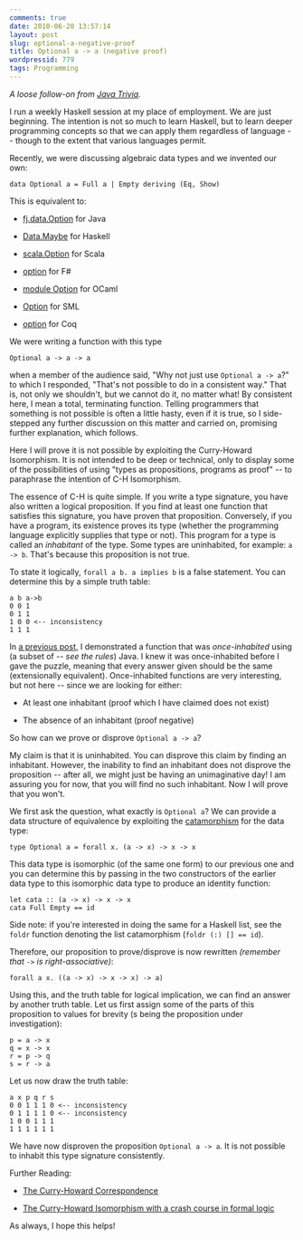 ```yaml
---
comments: true
date: 2010-06-20 13:57:14
layout: post
slug: optional-a-negative-proof
title: Optional a -> a (negative proof)
wordpressid: 779
tags: Programming
---
```


_A loose follow-on from [Java Trivia](http://blog.tmorris.net/java-trivia/)._

I run a weekly Haskell session at my place of employment. We are just beginning. The intention is not so much to learn Haskell, but to learn deeper programming concepts so that we can apply them regardless of language -- though to the extent that various languages permit.

Recently, we were discussing algebraic data types and we invented our own:

    
    data Optional a = Full a | Empty deriving (Eq, Show)


This is equivalent to:



	
  * [fj.data.Option](http://functionaljava.googlecode.com/svn/artifacts/2.23/javadoc/fj/data/Option.html) for Java

	
  * [Data.Maybe](http://www.haskell.org/ghc/docs/6.12.2/html/libraries/base-4.2.0.1/Data-Maybe.html) for Haskell

	
  * [scala.Option](http://www.scala-lang.org/docu/files/api/scala/Option.html) for Scala

	
  * [option](http://msdn.microsoft.com/en-us/library/dd233245.aspx) for F#

	
  * [module Option](http://ocaml-lib.sourceforge.net/doc/Option.html) for OCaml

	
  * [Option](http://www.standardml.org/Basis/option.html) for SML

	
  * [option](http://www.lix.polytechnique.fr/coq/stdlib/Coq.Init.Datatypes.html#option) for Coq


We were writing a function with this type

    
    Optional a -> a -> a


when a member of the audience said, "Why not just use `Optional a -> a`?" to which I responded, "That's not possible to do in a consistent way." That is, not only we shouldn't, but we cannot do it, no matter what! By consistent here, I mean a total, terminating function. Telling programmers that something is not possible is often a little hasty, even if it is true, so I side-stepped any further discussion on this matter and carried on, promising further explanation, which follows.

Here I will prove it is not possible by exploiting the Curry-Howard Isomorphism. It is not intended to be deep or technical, only to display some of the possibilities of using "types as propositions, programs as proof" -- to paraphrase the intention of C-H Isomorphism.

The essence of C-H is quite simple. If you write a type signature, you have also written a logical proposition. If you find at least one function that satisfies this signature, you have proven that proposition. Conversely, if you have a program, its existence proves its type (whether the programming language explicitly supplies that type or not). This program for a type is called an _inhabitant_ of the type. Some types are uninhabited, for example: `a -> b`. That's because this proposition is not true.

To state it logically, `forall a b. a implies b` is a false statement. You can determine this by a simple truth table:

    
    a b a->b
    0 0 1
    0 1 1
    1 0 0 <-- inconsistency
    1 1 1


In [a previous post](http://blog.tmorris.net/java-trivia/), I demonstrated a function that was _once-inhabited_ using (a subset of -- _see the rules_) Java. I knew it was once-inhabited before I gave the puzzle, meaning that every answer given should be the same (extensionally equivalent). Once-inhabited functions are very interesting, but not here -- since we are looking for either:



	
  * At least one inhabitant (proof which I have claimed does not exist)

	
  * The absence of an inhabitant (proof negative)


So how can we prove or disprove `Optional a -> a`?

My claim is that it is uninhabited. You can disprove this claim by finding an inhabitant. However, the inability to find an inhabitant does not disprove the proposition -- after all, we might just be having an unimaginative day! I am assuring you for now, that you will find no such inhabitant. Now I will prove that you won't.

We first ask the question, what exactly is `Optional a`? We can provide a data structure of equivalence by exploiting the [catamorphism](http://en.wikipedia.org/wiki/Catamorphism) for the data type:

    
    type Optional a = forall x. (a -> x) -> x -> x


This data type is isomorphic (of the same one form) to our previous one and you can determine this by passing in the two constructors of the earlier data type to this isomorphic data type to produce an identity function:

    
    let cata :: (a -> x) -> x -> x
    cata Full Empty == id


Side note: if you're interested in doing the same for a Haskell list, see the `foldr` function denoting the list catamorphism (`foldr (:) [] == id`).

Therefore, our proposition to prove/disprove is now rewritten _(remember that `->` is right-associative)_:

    
    forall a x. ((a -> x) -> x -> x) -> a)


Using this, and the truth table for logical implication, we can find an answer by another truth table. Let us first assign some of the parts of this proposition to values for brevity (s being the proposition under investigation):

    
    p = a -> x
    q = x -> x
    r = p -> q
    s = r -> a


Let us now draw the truth table:

    
    a x p q r s
    0 0 1 1 1 0 <-- inconsistency
    0 1 1 1 1 0 <-- inconsistency
    1 0 0 1 1 1
    1 1 1 1 1 1


We have now disproven the proposition `Optional a -> a`. It is not possible to inhabit this type signature consistently.

Further Reading:



	
  * [The Curry-Howard Correspondence](http://en.wikipedia.org/wiki/Curry%E2%80%93Howard_correspondence)

	
  * [The Curry-Howard Isomorphism with a crash course in formal logic](http://en.wikibooks.org/wiki/Haskell/The_Curry-Howard_isomorphism)


As always, I hope this helps!
